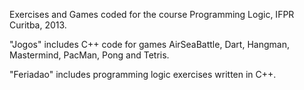 Exercises and Games coded for the course Programming Logic, IFPR Curitba, 2013.

"Jogos" includes C++ code for games AirSeaBattle, Dart, Hangman, Mastermind, PacMan, Pong and Tetris.

"Feriadao" includes programming logic exercises written in C++.
